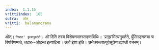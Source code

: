 ```yaml
---
index:  1.1.15
vrittiindex:  105
sutra:  ओत्
vritti:  balamanorama 
---
```


ओत्। `निपात' इत्यनुवर्तते। `ओ'दिति तस्य विशेषणमतस्तदन्तविधिः। `प्रगृह्र'मित्यनुवर्तते, पुँल्लिङ्गतया च विपरिणम्यते, तदाह--ओदन्त इत्यादिना। अहो ईशा इति। अनेकाच्त्वात्पूर्वसूत्रेणाऽप्राप्तौ वचनम्। 

